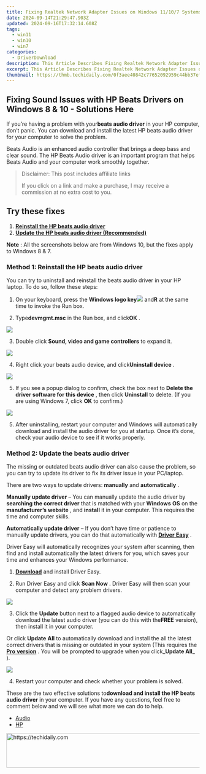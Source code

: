 ```yaml
---
title: Fixing Realtek Network Adapter Issues on Windows 11/10/7 Systems – Effective Solutions Unveiled
date: 2024-09-14T21:29:47.903Z
updated: 2024-09-16T17:32:14.608Z
tags:
  - win11
  - win10
  - win7
categories:
  - DriverDownload
description: This Article Describes Fixing Realtek Network Adapter Issues on Windows 11/10/7 Systems – Effective Solutions Unveiled
excerpt: This Article Describes Fixing Realtek Network Adapter Issues on Windows 11/10/7 Systems – Effective Solutions Unveiled
thumbnail: https://thmb.techidaily.com/0f3aee40842c77652092959c44bb37ef79d636e0b9ea84d35588db5436176752.jpeg
---
```


## Fixing Sound Issues with HP Beats Drivers on Windows 8 & 10 - Solutions Here

If you’re having a problem with your**beats audio driver** in your HP computer, don’t panic. You can download and install the latest HP beats audio driver for your computer to solve the problem.

 Beats Audio is an enhanced audio controller that brings a deep bass and clear sound. The HP Beats Audio driver is an important program that helps Beats Audio and your computer work smoothly together.

>  Disclaimer: This post includes affiliate links
>
>  If you click on a link and make a purchase, I may receive a commission at no extra cost to you.
>

## Try these fixes

1. [**Reinstall the HP beats audio driver**](https://tools.techidaily.com/drivereasy/download/)
2. [**Update the HP beats audio driver (Recommended)**](https://www.drivereasy.com/knowledge/hp-beats-audio-driver-issue-solved/#Way2)

**Note** : All the screenshots below are from Windows 10, but the fixes apply to Windows 8 & 7.

### Method 1: Reinstall the HP beats audio driver

 You can try to uninstall and reinstall the beats audio driver in your HP laptop. To do so, follow these steps:

 1) On your keyboard, press the   **Windows logo key![](https://images.drivereasy.com/wp-content/uploads/2017/09/img_59b0b16974940.png)**  and**R** at the same time to invoke the Run box.

 2) Type**devmgmt.msc** in the Run box, and click**OK** .

![](https://images.drivereasy.com/wp-content/uploads/2018/03/img_5abdf9401fdfe.png)

 3) Double click **Sound, video and game controllers**   to expand it.

![](https://images.drivereasy.com/wp-content/uploads/2018/03/img_5a97a5a189883.png)

 4) Right click your beats audio device, and click**Uninstall device** .

![](https://images.drivereasy.com/wp-content/uploads/2018/03/img_5abdfa705b240.jpg)

 5) If you see a popup dialog to confirm, check the box next to **Delete the driver software for this device** , then click **Uninstall**   to delete. (If you are using Windows 7, click **OK**   to confirm.)

![](https://images.drivereasy.com/wp-content/uploads/2018/02/img_5a962ef431c66.png)

 5) After uninstalling, restart your computer and Windows will automatically download and install the audio driver for you at startup. Once it’s done, check your audio device to see if it works properly.

###  Method 2: Update the beats audio driver

 The missing or outdated beats audio driver can also cause the problem, so you can try to update its driver to fix its driver issue in your PC/laptop.

 There are two ways to update drivers: **manually**   and **automatically** .

**Manually update driver**   – You can manually update the audio driver by **searching the correct driver**   that is matched with your **Windows**  **OS**   on the **manufacturer’s website** , and **install**   it in your computer. This requires the time and computer skills.

**Automatically update driver**   – If you don’t have time or patience to manually update drivers, you can do that automatically with [**Driver**  **Easy**](https://tools.techidaily.com/drivereasy/download/) .

 Driver Easy will automatically recognizes your system after scanning, then find and install automatically the latest drivers for you, which saves your time and enhances your Windows performance.

 1) [**Download**](https://tools.techidaily.com/drivereasy/download/)   and install Driver Easy.

 2) Run Driver Easy and click **Scan Now** . Driver Easy will then scan your computer and detect any problem drivers.

![](https://images.drivereasy.com/wp-content/uploads/2018/03/img_5abdd74d18191.png)

 3) Click the **Update**   button next to a flagged audio device to automatically download the latest audio driver (you can do this with the**FREE** version), then install it in your computer.

 Or click **Update**  **All**   to automatically download and install the all the latest correct drivers that is missing or outdated in your system (This requires the [**Pro**  **version**](https://tools.techidaily.com/drivereasy/download/) . You will be prompted to upgrade when you click_**Update All**_ ).

![](https://images.drivereasy.com/wp-content/uploads/2018/03/img_5abdfb4532128.jpg)

4) Restart your computer and check whether your problem is solved.

  These are the two effective solutions to**download and install the HP beats audio driver** in your computer. If you have any questions, feel free to comment below and we will see what more we can do to help.

* [Audio](https://tools.techidaily.com/drivereasy/download/)
* [HP](https://tools.techidaily.com/drivereasy/download/)

<ins class="adsbygoogle"
     style="display:block"
     data-ad-format="autorelaxed"
     data-ad-client="ca-pub-7571918770474297"
     data-ad-slot="1223367746"></ins>

<ins class="adsbygoogle"
     style="display:block"
     data-ad-client="ca-pub-7571918770474297"
     data-ad-slot="8358498916"
     data-ad-format="auto"
     data-full-width-responsive="true"></ins>



<!-- affiliate ads begin -->
<a href="https://ephamedtechinc.pxf.io/c/5597632/2137227/26400" target="_top" id="2137227">
  <img src="//a.impactradius-go.com/display-ad/26400-2137227" border="0" alt="https://techidaily.com" width="728" height="90"/>
</a>
<img height="0" width="0" src="https://ephamedtechinc.pxf.io/i/5597632/2137227/26400" style="position:absolute;visibility:hidden;" border="0" />
<!-- affiliate ads end -->

